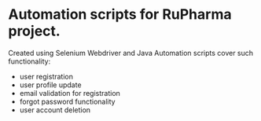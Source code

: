 # Automation scripts for RuPharma project.
Created using Selenium Webdriver and Java
Automation scripts cover such functionality:
- user registration
- user profile update
- email validation for registration
- forgot password functionality
- user account deletion
